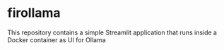# firollama
This repository contains a simple Streamlit application that runs inside a Docker container as UI for Ollama
